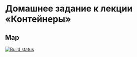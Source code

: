 # Домашнее задание к лекции «Контейнеры»
## Map
[![Build status](https://ci.appveyor.com/api/projects/status/jc09jupydalss87o?svg=true)](https://ci.appveyor.com/project/irinarinch/map)
